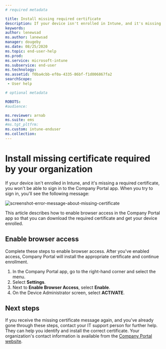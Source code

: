 ```yaml
---
# required metadata

title: Install missing required certificate
description: If your device isn't enrolled in Intune, and it's missing a required certificate, you won't be able to sign in to the Company Portal app.
keywords:
author: lenewsad
ms.author: lanewsad
manager: dougeby
ms.date: 08/25/2020
ms.topic: end-user-help
ms.prod:
ms.service: microsoft-intune
ms.subservice: end-user
ms.technology:
ms.assetid: f0ba4cbb-ef0a-4335-86bf-f1d006867fa2
searchScope:
 - User help

# optional metadata

ROBOTS:
#audience:

ms.reviewer: arnab
ms.suite: ems
#ms.tgt_pltfrm:
ms.custom: intune-enduser
ms.collection: 
---
```


# Install missing certificate required by your organization  

If your device isn't enrolled in Intune, and it's missing a required certificate, you won't be able to sign in to the Company Portal app. When you try to sign in, you'll see the following message:

![screenshot-error-message-about-missing-certificate](./media/andr-cert_install-1-cert_missing.png)

This article describes how to enable browser access in the Company Portal app so that you can download the required certificate and get your device enrolled. 


## Enable browser access
Complete these steps to enable browser access. After you've enabled access, Company Portal will install the appropriate certificate and continue enrollment.    

1. In the Company Portal app, go to the right-hand corner and select the menu.  
2. Select **Settings**.  
3. Next to **Enable Browser Access**, select **Enable**.  
4. On the Device Administrator screen, select **ACTIVATE**.  

## Next steps  
If you receive the missing certificate message again, and you've already gone through these steps, contact your IT support person for further help. They can help you identify and install the correct certificate. Your organization's contact information is available from the [Company Portal website](https://go.microsoft.com/fwlink/?linkid=2010980).  


